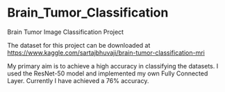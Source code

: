 # Brain_Tumor_Classification
Brain Tumor Image Classification Project

The dataset for this project can be downloaded at https://www.kaggle.com/sartajbhuvaji/brain-tumor-classification-mri 

My primary aim is to achieve a high accuracy in classifying the datasets. I used the ResNet-50 model and implemented my own Fully Connected Layer. Currently I have achieved a 76% accuracy.
